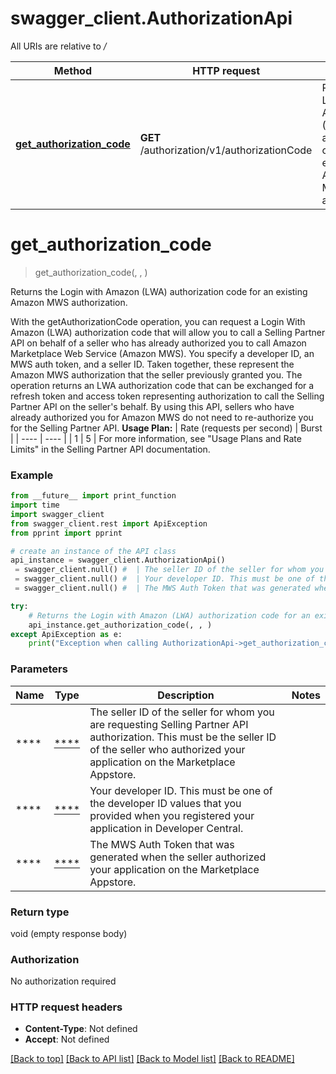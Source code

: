 # swagger_client.AuthorizationApi

All URIs are relative to */*

Method | HTTP request | Description
------------- | ------------- | -------------
[**get_authorization_code**](AuthorizationApi.md#get_authorization_code) | **GET** /authorization/v1/authorizationCode | Returns the Login with Amazon (LWA) authorization code for an existing Amazon MWS authorization.

# **get_authorization_code**
> get_authorization_code(, , )

Returns the Login with Amazon (LWA) authorization code for an existing Amazon MWS authorization.

With the getAuthorizationCode operation, you can request a Login With Amazon (LWA) authorization code that will allow you to call a Selling Partner API on behalf of a seller who has already authorized you to call Amazon Marketplace Web Service (Amazon MWS). You specify a developer ID, an MWS auth token, and a seller ID. Taken together, these represent the Amazon MWS authorization that the seller previously granted you. The operation returns an LWA authorization code that can be exchanged for a refresh token and access token representing authorization to call the Selling Partner API on the seller's behalf. By using this API, sellers who have already authorized you for Amazon MWS do not need to re-authorize you for the Selling Partner API.  **Usage Plan:**  | Rate (requests per second) | Burst | | ---- | ---- | | 1 | 5 |  For more information, see \"Usage Plans and Rate Limits\" in the Selling Partner API documentation.

### Example
```python
from __future__ import print_function
import time
import swagger_client
from swagger_client.rest import ApiException
from pprint import pprint

# create an instance of the API class
api_instance = swagger_client.AuthorizationApi()
 = swagger_client.null() #  | The seller ID of the seller for whom you are requesting Selling Partner API authorization. This must be the seller ID of the seller who authorized your application on the Marketplace Appstore.
 = swagger_client.null() #  | Your developer ID. This must be one of the developer ID values that you provided when you registered your application in Developer Central.
 = swagger_client.null() #  | The MWS Auth Token that was generated when the seller authorized your application on the Marketplace Appstore.

try:
    # Returns the Login with Amazon (LWA) authorization code for an existing Amazon MWS authorization.
    api_instance.get_authorization_code(, , )
except ApiException as e:
    print("Exception when calling AuthorizationApi->get_authorization_code: %s\n" % e)
```

### Parameters

Name | Type | Description  | Notes
------------- | ------------- | ------------- | -------------
 **** | [****](.md)| The seller ID of the seller for whom you are requesting Selling Partner API authorization. This must be the seller ID of the seller who authorized your application on the Marketplace Appstore. | 
 **** | [****](.md)| Your developer ID. This must be one of the developer ID values that you provided when you registered your application in Developer Central. | 
 **** | [****](.md)| The MWS Auth Token that was generated when the seller authorized your application on the Marketplace Appstore. | 

### Return type

void (empty response body)

### Authorization

No authorization required

### HTTP request headers

 - **Content-Type**: Not defined
 - **Accept**: Not defined

[[Back to top]](#) [[Back to API list]](../README.md#documentation-for-api-endpoints) [[Back to Model list]](../README.md#documentation-for-models) [[Back to README]](../README.md)

